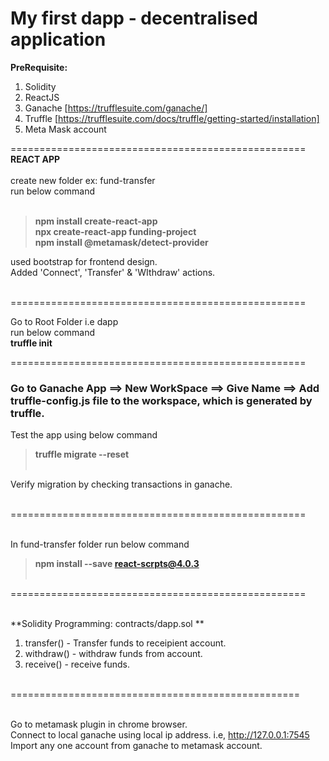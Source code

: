 # My first dapp - decentralised application

**PreRequisite:**
1. Solidity
2. ReactJS
3. Ganache [https://trufflesuite.com/ganache/]
4. Truffle [https://trufflesuite.com/docs/truffle/getting-started/installation]
5. Meta Mask account

===================================================
**REACT APP**<br/><br/>
create new folder ex: fund-transfer <br/>
run below command<br/><br />
> **npm install create-react-app**<br/>
> **npx create-react-app funding-project**<br/>
> **npm install @metamask/detect-provider**<br/>

used bootstrap for frontend design.<br/>
Added 'Connect', 'Transfer' & 'WIthdraw' actions.<br/><br/>

===================================================

Go to Root Folder i.e dapp<br/>
run below command<br/>
**truffle init**<br/>

===================================================

### Go to Ganache App ==> New WorkSpace ==> Give Name ==> Add truffle-config.js file to the workspace, which is generated by truffle.

Test the app using below command<br/>
> **truffle migrate --reset**<br/><br/>

Verify migration by checking transactions in ganache.<br/><br/>

===================================================<br/><br/>

In fund-transfer folder run below command<br/>
> **npm install --save react-scrpts@4.0.3**<br/><br/>

===================================================<br/><br/>

**Solidity Programming: contracts/dapp.sol **<br/>
1. transfer() - Transfer funds to receipient account.<br/>
2. withdraw() - withdraw funds from account.<br/>
3. receive() - receive funds.<br/><br/>

==================================================<br/><br/>

Go to metamask plugin in chrome browser.<br/>
Connect to local ganache using local ip address. i.e, http://127.0.0.1:7545<br/>
Import any one account from ganache to metamask account.<br/><br/>

